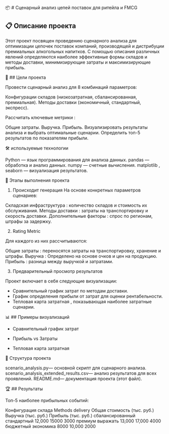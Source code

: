 📦 # Сценарный анализ цепей поставок для ритейла и FMCG

 ##  📋 Описание проекта

Этот проект посвящен проведению сценарного анализа для оптимизации цепочек поставок компаний, производящей и дистрибуции премиальных алкогольных напитков. С помощью описания различных явлений определяются наиболее эффективные формы складов и методы доставки, минимизирующие затраты и максимизирующие прибыль.

🎯 ## Цели проекта

Провести сценарный анализ для 8 комбинаций параметров:

Конфигурации складов (низкозатратная, сбалансированная, премиальная).
Методы доставки (экономичный, стандартный, экспресс).

Рассчитать ключевые метрики :

Общие затраты.
Выручка.
Прибыль.
Визуализировать результаты анализа и выбрать оптимальные сценарии.
Определить топ-5 результатов по показателям прибыли.

🛠 используемые технологии

Python — язык программирования для анализа данных.
pandas — обработка и анализ данных.
numpy — счетные вычисления.
matplotlib , seaborn — визуализация результатов.

🚀 Этапы выполнения проекта

1. Происходит генерация
На основе конкретных параметров сценариев:

Складская инфраструктура : количество складов и стоимость их обслуживания.
Методы доставки : затраты на транспортировку и скорость доставки.
Дополнительные факторы : спрос по регионам, штрафы за задержку.

2. Rating Metric
   
Для каждого из них рассчитываются:

Общие затраты : переносятся затраты на транспортировку, хранение и штрафы.
Выручка : Определено на основе очков и цен на продукцию.
Прибыль : разница между выручкой и затратами.

3. Предварительный просмотр результатов
   
Проект включает в себя следующие визуализации:

- Сравнительный график затрат по методам доставки.
- График определения прибыли от затрат для оценки рентабельности.
- Тепловая карта затратная , показывающая наиболее затратные сценарии.

📊 ## Примеры визуализаций

- Сравнительный график затрат

- Прибыль vs Затраты

- Тепловая карта затратная

📂 Структура проекта

scenario_analysis.py— основной скрипт для сценарного анализа.
scenario_analysis_extended_results.csv— анализ результатов для всех проявлений.
README.md— документация проекта (этот файл).

🏆 ## Результаты

Топ-5 наиболее прибыльных событий:

Конфигурация склада	Methods delivery	Общая стоимость (тыс. руб.)	Выручка (тыс. руб.)	Прибыль (тыс. руб.)
сбалансированный	стандартный	12,000	15000	3000
премиум	выражать	13,000	17,000	4000
бюджетный	экономика	8000	10,000	2000
